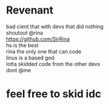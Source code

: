 # Revenant
bad cient that with devs that did nothing\
shoutout @rina\
https://github.com/SirRina \
hs is the best\
rina the only one that can code\
linus is a based god\
lotta skidded code from the other devs\
dont @me

# feel free to skid idc
